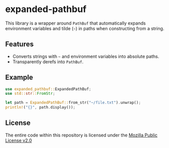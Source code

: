 # expanded-pathbuf
This library is a wrapper around `PathBuf` that automatically expands environment variables and tilde (`~`) in paths when constructing from a string.

## Features
- Converts strings with `~` and environment variables into absolute paths.
- Transparently derefs into `PathBuf`.

## Example
```rust
use expanded_pathbuf::ExpandedPathBuf;
use std::str::FromStr;

let path = ExpandedPathBuf::from_str("~/file.txt").unwrap();
println!("{}", path.display());
```

## License
The entire code within this repository is licensed under the [Mozilla Public License v2.0](./LICENSE)

